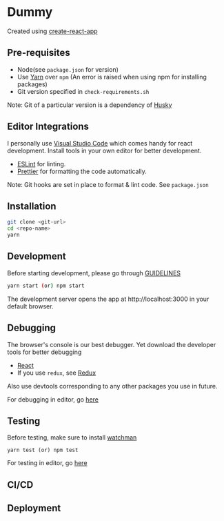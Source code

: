 # Dummy

Created using [create-react-app](https://github.com/facebook/create-react-app/)

## Pre-requisites

- Node(see `package.json` for version)
- Use [Yarn](https://yarnpkg.com/lang/en/) over `npm` (An error is raised when using npm for installing packages)
- Git version specified in `check-requirements.sh`

Note: Git of a particular version is a dependency of [Husky](https://github.com/typicode/husky)

## Editor Integrations

I personally use [Visual Studio Code](https://code.visualstudio.com/) which comes handy for react development. Install tools in your own editor for better development.

- [ESLint](https://eslint.org) for linting.
- [Prettier](https://github.com/prettier/prettier) for formatting the code automatically.

Note: Git hooks are set in place to format & lint code. See `package.json`

## Installation

```bash
git clone <git-url>
cd <repo-name>
yarn
```

## Development

Before starting development, please go through [GUIDELINES](/GUIDELINES.md)

```bash
yarn start (or) npm start
```

The development server opens the app at http://localhost:3000 in your default browser.

## Debugging

The browser's console is our best debugger. Yet download the developer tools for better debugging

- [React](https://github.com/facebook/react-devtools)
- If you use `redux`, see [Redux](https://github.com/gaearon/redux-devtools)

Also use devtools corresponding to any other packages you use in future.

For debugging in editor, go [here](https://github.com/facebook/create-react-app/blob/master/packages/react-scripts/template/README.md#debugging-in-the-editor)

## Testing

Before testing, make sure to install [watchman](https://github.com/facebook/watchman)

```
yarn test (or) npm test
```

For testing in editor, go [here](https://github.com/facebook/create-react-app/blob/master/packages/react-scripts/template/README.md#editor-integration)

## CI/CD

## Deployment
